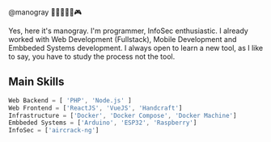 @manogray
👨🏻‍💻🤖📱🎮

Yes, here it's manogray. I'm programmer, InfoSec enthusiastic. I already worked with Web Development (Fullstack), Mobile Development and Embbeded Systems development. I always open to learn a new tool, as I like to say, you have to study the process not the tool.

## Main Skills
```javascript
Web Backend = [ 'PHP', 'Node.js' ]
Web Frontend = ['ReactJS', 'VueJS', 'Handcraft']
Infrastructure = ['Docker', 'Docker Compose', 'Docker Machine']
Embbeded Systems = ['Arduino', 'ESP32', 'Raspberry']
InfoSec = ['aircrack-ng']
```
